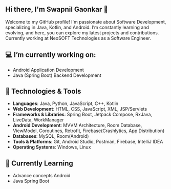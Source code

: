 ## Hi there, I'm Swapnil Gaonkar 👋
Welcome to my GitHub profile!
I'm passionate about Software Development, specializing in Java, Kotlin, and Android. I’m constantly learning and evolving, and here, you can explore my latest projects and contributions. Currently working at NeoSOFT Technologies as a Software Engineer.


## 💻 I’m currently working on:

- Android Application Development
- Java (Spring Boot) Backend Development


## 🔧 Technologies & Tools

- **Languages**: Java, Python, JavaScript, C++, Kotlin
- **Web Development**: HTML, CSS, JavaScript, XML, JSP/Servlets
- **Frameworks & Libraries**: Spring Boot, Jetpack Compose, RxJava, LiveData, WorkManager
- **Android Development**: MVVM Architecture, Room Database, ViewModel, Coroutines, Retrofit, Firebase(Crashlytics, App Distribution)
- **Databases**: MySQL, Room(Android)
- **Tools & Platforms**: Git, Android Studio, Postman, Firebase, IntelliJ IDEA
- **Operating Systems**: Windows, Linux


## 🌱 Currently Learning

- Advance concepts Android
- Java Spring Boot

<!--
**gaonkarswapnil/gaonkarswapnil** is a ✨ _special_ ✨ repository because its `README.md` (this file) appears on your GitHub profile.

Here are some ideas to get you started:

- 🔭 I’m currently working on ...
- 🌱 I’m currently learning ...
- 👯 I’m looking to collaborate on ...
- 🤔 I’m looking for help with ...
- 💬 Ask me about ...
- 📫 How to reach me: ...
- 😄 Pronouns: ...
- ⚡ Fun fact: ...
-->
<!--

## 🔨 Projects

Here are some of my projects that showcase my work:

- [**Project 1**](link-to-project) - A project description
- [**Project 2**](link-to-project) - A project description
- [**Project 3**](link-to-project) - A project description

-->

